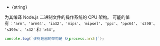 <!-- YAML
added: v0.5.0
-->

* {string}

为其编译 Node.js 二进制文件的操作系统的 CPU 架构。
可能的值有：`'arm'`、`'arm64'`、`'ia32'`、`'mips'`、`'mipsel'`、`'ppc'`、`'ppc64'`、`'s390'`、`'s390x'`、`'x32'` 和 `'x64'`。

```js
console.log(`该处理器的架构是 ${process.arch}`);
```

